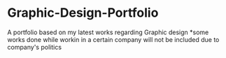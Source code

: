 # Graphic-Design-Portfolio

A portfolio based on my latest works regarding Graphic design
*some works done while workin in a certain company will not be included due to company's politics 

